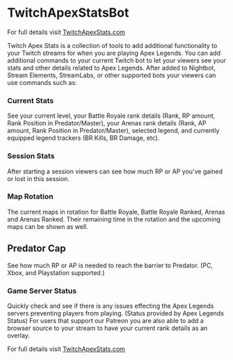 # TwitchApexStatsBot
For full details visit [TwitchApexStats.com](https://twitchapexstats.com)

Twitch Apex Stats is a collection of tools to add additional functionality to your Twitch streams for when you are playing Apex Legends. You can add additional commands to your current Twitch bot to let your viewers see your stats and other details related to Apex Legends. After added to Nightbot, Stream Elements, StreamLabs, or other supported bots your viewers can use commands such as:

### Current Stats
See your current level, your Battle Royale rank details (Rank, RP amount, Rank Position in Predator/Master), your Arenas rank details (Rank, AP amount, Rank Position in Predator/Master), selected legend, and currently equipped legend trackers (BR Kills, BR Damage, etc).

### Session Stats
After starting a session viewers can see how much RP or AP you've gained or lost in this session.

### Map Rotation
The current maps in rotation for Battle Royale, Battle Royale Ranked, Arenas and Arenas Ranked. Their remaining time in the rotation and the upcoming maps can be shown as well.

## Predator Cap
See how much RP or AP is needed to reach the barrier to Predator. (PC, Xbox, and Playstation supported.)

### Game Server Status
Quickly check and see if there is any issues effecting the Apex Legends servers preventing players from playing. (Status provided by Apex Legends Status)
For users that support our Patreon you are also able to add a browser source to your stream to have your current rank details as an overlay.

For full details visit [TwitchApexStats.com](https://twitchapexstats.com)